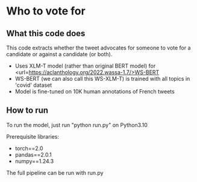 # Who to vote for
## What this code does
This code extracts whether the tweet advocates for someone to vote for a candidate or against a candidate (or both).

- Uses XLM-T model (rather than original BERT model) for <url=https://aclanthology.org/2022.wassa-1.7/>WS-BERT</url>
- WS-BERT (we can also call this WS-XLM-T) is trained with all topics in 'covid' dataset
- Model is fine-tuned on 10K human annotations of French tweets

## How to run

To run the model, just run "python run.py" on Python3.10

Prerequisite libraries:
- torch==2.0
- pandas==2.0.1
- numpy==1.24.3


The full pipeline can be run with run.py
